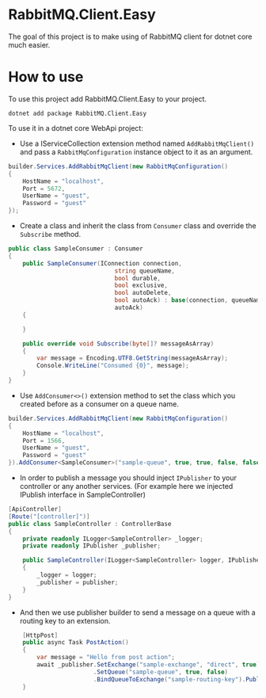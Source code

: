 # RabbitMQ.Client.Easy
The goal of this project is to make using of RabbitMQ client for dotnet core much easier.

# How to use
To use this project add RabbitMQ.Client.Easy to your project.
```shell
dotnet add package RabbitMQ.Client.Easy 
```
To use it in a dotnet core WebApi project:

- Use a IServiceCollection extension method named `AddRabbitMqClient()` and pass a `RabbitMqConfiguration` instance object to it as an argument.

```csharp
builder.Services.AddRabbitMqClient(new RabbitMqConfiguration()
{
    HostName = "localhost",
    Port = 5672,
    UserName = "guest",
    Password = "guest"
});
```
- Create a class and inherit the class from `Consumer` class and override the `Subscribe` method.
```csharp
public class SampleConsumer : Consumer
{
    public SampleConsumer(IConnection connection,
                              string queueName,
                              bool durable,
                              bool exclusive,
                              bool autoDelete,
                              bool autoAck) : base(connection, queueName, durable, exclusive, autoDelete,
                              autoAck)
    {

    }

    public override void Subscribe(byte[]? messageAsArray)
    {
        var message = Encoding.UTF8.GetString(messageAsArray);
        Console.WriteLine("Consumed {0}", message);
    }
}
```
- Use `AddConsumer<>()` extension method to set the class which you created before as a consumer on a queue name.
```csharp
builder.Services.AddRabbitMqClient(new RabbitMqConfiguration()
{
    HostName = "localhost",
    Port = 1566,
    UserName = "guest",
    Password = "guest"
}).AddConsumer<SampleConsumer>("sample-queue", true, true, false, false);
```
- In order to publish a message you should inject `IPublisher` to your controller or any another services. (For example here we injected IPublish interface in SampleController)
```csharp
[ApiController]
[Route("[controller]")]
public class SampleController : ControllerBase
{
    private readonly ILogger<SampleController> _logger;
    private readonly IPublisher _publisher;

    public SampleController(ILogger<SampleController> logger, IPublisher publisher)
    {
        _logger = logger;
        _publisher = publisher;
    }
}
```
- And then we use publisher builder to send a message on a queue with a routing key to an extension.
```csharp
    [HttpPost]
    public async Task PostAction()
    {
        var message = "Hello from post action";
        await _publisher.SetExchange("sample-exchange", "direct", true)
                        .SetQueue("sample-queue", true, false)
                        .BindQueueToExchange("sample-routing-key").PublishAsync(message);
    }
```


